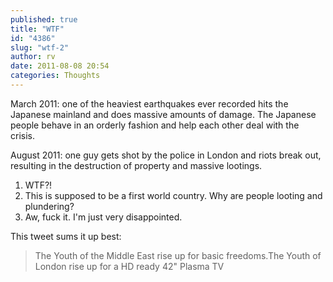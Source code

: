 ```yaml
---
published: true
title: "WTF"
id: "4386"
slug: "wtf-2"
author: rv
date: 2011-08-08 20:54
categories: Thoughts
---
```

March 2011: one of the heaviest earthquakes ever recorded hits the Japanese mainland and does massive amounts of damage. The Japanese people behave in an orderly fashion and help each other deal with the crisis.

August 2011: one guy gets shot by the police in London and riots break out, resulting in the destruction of property and massive lootings.
<ol>
	<li>WTF?!</li>
	<li>This is supposed to be a first world country. Why are people looting and plundering?</li>
	<li>Aw, fuck it. I'm just very disappointed.</li>
</ol>
This tweet sums it up best:
<blockquote>The Youth of the Middle East rise up for basic freedoms.The Youth of London rise up for a HD ready 42" Plasma TV</blockquote>